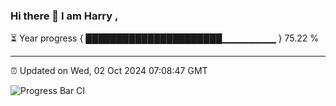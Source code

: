 ### Hi there 👋 I am Harry , 

⏳ Year progress { ██████████████████████▁▁▁▁▁▁▁▁ } 75.22 %

---

⏰ Updated on Wed, 02 Oct 2024 07:08:47 GMT

![Progress Bar CI](https://github.com/duykhang68/duykhang68/workflows/Progress%20Bar%20CI/badge.svg)
